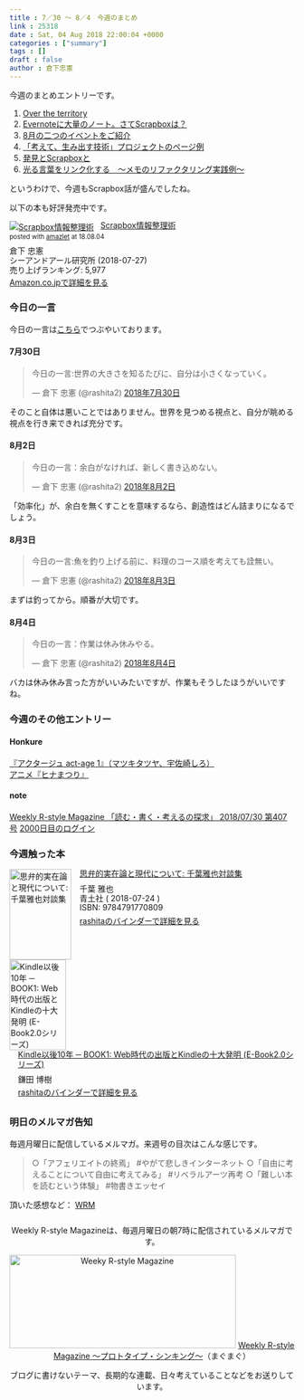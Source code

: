 ```yaml
---
title : 7／30 〜 8／4　今週のまとめ
link : 25318
date : Sat, 04 Aug 2018 22:00:04 +0000
categories : ["summary"]
tags : []
draft : false
author : 倉下忠憲
---
```


今週のまとめエントリーです。
 
<ol>
<li><a href="https://rashita.net/blog/?p=25260">Over the territory</a></li>
<li><a href="https://rashita.net/blog/?p=25267">Evernoteに大量のノート。さてScrapboxは？</a></li>
<li><a href="https://rashita.net/blog/?p=25272">8月の二つのイベントをご紹介</a></li>
<li><a href="https://rashita.net/blog/?p=25277">「考えて、生み出す技術」プロジェクトのページ例</a></li>
<li><a href="https://rashita.net/blog/?p=25288">発見とScrapboxと</a></li>
<li><a href="https://rashita.net/blog/?p=25300">光る言葉をリンク化する　〜メモのリファクタリング実践例〜</a></li>
</ol>

というわけで、今週もScrapbox話が盛んでしたね。

以下の本も好評発売中です。

<div class="amazlet-box" style="margin-bottom:0px;"><div class="amazlet-image" style="float:left;margin:0px 12px 1px 0px;"><a href="http://www.amazon.co.jp/exec/obidos/ASIN/4863542526/rashita1000-22/ref=nosim/" name="amazletlink" target="_blank"><img src="https://images-fe.ssl-images-amazon.com/images/I/51L7tTg9PML._SL160_.jpg" alt="Scrapbox情報整理術" style="border: none;" /></a></div><div class="amazlet-info" style="line-height:120%; margin-bottom: 10px"><div class="amazlet-name" style="margin-bottom:10px;line-height:120%"><a href="http://www.amazon.co.jp/exec/obidos/ASIN/4863542526/rashita1000-22/ref=nosim/" name="amazletlink" target="_blank">Scrapbox情報整理術</a><div class="amazlet-powered-date" style="font-size:80%;margin-top:5px;line-height:120%">posted with <a href="http://www.amazlet.com/" title="amazlet" target="_blank">amazlet</a> at 18.08.04</div></div><div class="amazlet-detail">倉下 忠憲 <br />シーアンドアール研究所 (2018-07-27)<br />売り上げランキング: 5,977<br /></div><div class="amazlet-sub-info" style="float: left;"><div class="amazlet-link" style="margin-top: 5px"><a href="http://www.amazon.co.jp/exec/obidos/ASIN/4863542526/rashita1000-22/ref=nosim/" name="amazletlink" target="_blank">Amazon.co.jpで詳細を見る</a></div></div></div><div class="amazlet-footer" style="clear: left"></div></div>


<h3>今日の一言</h3>

今日の一言は<a href="http://twitter.com/rashita2 ">こちら</a>でつぶやいております。

<h4>7月30日</h4>

<blockquote class="twitter-tweet" data-lang="ja"><p lang="ja" dir="ltr">今日の一言:世界の大きさを知るたびに、自分は小さくなっていく。</p>&mdash; 倉下 忠憲 (@rashita2) <a href="https://twitter.com/rashita2/status/1023911265977028612?ref_src=twsrc%5Etfw">2018年7月30日</a></blockquote>
<script async src="https://platform.twitter.com/widgets.js" charset="utf-8"></script>

そのこと自体は悪いことではありません。世界を見つめる視点と、自分が眺める視点を行き来できれば充分です。

<h4>8月2日</h4>

<blockquote class="twitter-tweet" data-lang="ja"><p lang="ja" dir="ltr">今日の一言：余白がなければ、新しく書き込めない。</p>&mdash; 倉下 忠憲 (@rashita2) <a href="https://twitter.com/rashita2/status/1025003413338185728?ref_src=twsrc%5Etfw">2018年8月2日</a></blockquote>
<script async src="https://platform.twitter.com/widgets.js" charset="utf-8"></script>

「効率化」が、余白を無くすことを意味するなら、創造性はどん詰まりになるでしょう。

<h4>8月3日</h4>

<blockquote class="twitter-tweet" data-lang="ja"><p lang="ja" dir="ltr">今日の一言:魚を釣り上げる前に、料理のコース順を考えても詮無い。</p>&mdash; 倉下 忠憲 (@rashita2) <a href="https://twitter.com/rashita2/status/1025307792624611329?ref_src=twsrc%5Etfw">2018年8月3日</a></blockquote>
<script async src="https://platform.twitter.com/widgets.js" charset="utf-8"></script>

まずは釣ってから。順番が大切です。

<h4>8月4日</h4>

<blockquote class="twitter-tweet" data-lang="ja"><p lang="ja" dir="ltr">今日の一言：作業は休み休みやる。</p>&mdash; 倉下 忠憲 (@rashita2) <a href="https://twitter.com/rashita2/status/1025586666788904960?ref_src=twsrc%5Etfw">2018年8月4日</a></blockquote>
<script async src="https://platform.twitter.com/widgets.js" charset="utf-8"></script>

バカは休み休み言った方がいいみたいですが、作業もそうしたほうがいいですね。

<h3>今週のその他エントリー</h3>

<H4>Honkure</H4>

<a href="http://honkure.net/rbook/archives/2751">『アクタージュ act-age 1』（マツキタツヤ、宇佐崎しろ）</a>
<a href="http://honkure.net/rbook/archives/2757">アニメ『ヒナまつり』</a>

<H4>note</H4>

<a href="https://note.mu/rashita/n/n15ec9703f8b6">Weekly R-style Magazine 「読む・書く・考えるの探求」 2018/07/30 第407号</a>
<a href="https://note.mu/rashita/n/naca73ac28e2a">2000日目のログイン</a>

<H3>今週触った本</H3>

<div class="mm-middle" style="margin-bottom:0px;"><div class="mm-image" style="float:left;"><a href="http://www.amazon.co.jp/exec/obidos/ASIN/4791770803/rashita1000-22/ref=nosim" target="_blank"><img src="https://images-fe.ssl-images-amazon.com/images/I/41AdK2FgRbL._SL160_.jpg" alt="思弁的実在論と現代について: 千葉雅也対談集" title="思弁的実在論と現代について: 千葉雅也対談集" width="109" height="160" border="0" /></a></div><div class="mm-content" style="float:left;margin-left:15px;line-height:120%"><div class="mm-title" style="line-height:120%"><a href="http://www.amazon.co.jp/exec/obidos/ASIN/4791770803/rashita1000-22/ref=nosim" target="_blank">思弁的実在論と現代について: 千葉雅也対談集</a></div><div class="mm-detail" style="margin-top:10px;">千葉 雅也<br />青土社 ( 2018-07-24 )<br />ISBN: 9784791770809<br /><div style="margin:7px 0px"><a href="http://mediamarker.net/u/rashita/?asin=4791770803" target="_blank">rashitaのバインダーで詳細を見る</a></div></div></div><div style="clear:left"></div></div>


<div class="mm-middle" style="margin-bottom:0px;"><div class="mm-image" style="float:left;"><a href="http://www.amazon.co.jp/exec/obidos/ASIN/B07CNZDRZ7/rashita1000-22/ref=nosim" target="_blank"><img src="https://images-fe.ssl-images-amazon.com/images/I/41y4lrbkqkL._SL160_.jpg" alt="Kindle以後10年 ─ BOOK1: Web時代の出版とKindleの十大発明 (E-Book2.0シリーズ)" title="Kindle以後10年 ─ BOOK1: Web時代の出版とKindleの十大発明 (E-Book2.0シリーズ)" width="100" height="160" border="0" /></a></div><div class="mm-content" style="float:left;margin-left:15px;line-height:120%"><div class="mm-title" style="line-height:120%"><a href="http://www.amazon.co.jp/exec/obidos/ASIN/B07CNZDRZ7/rashita1000-22/ref=nosim" target="_blank">Kindle以後10年 ─ BOOK1: Web時代の出版とKindleの十大発明 (E-Book2.0シリーズ)</a></div><div class="mm-detail" style="margin-top:10px;">鎌田 博樹<br /><div style="margin:7px 0px"><a href="http://mediamarker.net/u/rashita/?asin=B07CNZDRZ7" target="_blank">rashitaのバインダーで詳細を見る</a></div></div></div><div style="clear:left"></div></div>

<h3>明日のメルマガ告知</h3>

毎週月曜日に配信しているメルマガ。来週号の目次はこんな感じです。

<blockquote>
○「アフェリエイトの終焉」 #やがて悲しきインターネット
○「自由に考えることについて自由に考えてみる」 #リベラルアーツ再考
○「難しい本を読むという体験」 #物書きエッセイ
</blockquote>


頂いた感想など：
<a class="twitter-timeline"  href="https://twitter.com/rashita2/timelines/427262290753097729"  data-widget-id="427265271171010561">WRM</a>
    <script>!function(d,s,id){var js,fjs=d.getElementsByTagName(s)[0],p=/^http:/.test(d.location)?'http':'https';if(!d.getElementById(id)){js=d.createElement(s);js.id=id;js.src=p+"://platform.twitter.com/widgets.js";fjs.parentNode.insertBefore(js,fjs);}}(document,"script","twitter-wjs");</script>


<div style="text-align:center;margin-top:25px;">
Weekly R-style Magazineは、毎週月曜日の朝7時に配信されているメルマガです。

<a href="http://www.mag2.com/m/0001185133.html" target="_blank"><img src="https://rashita.net/blog/wp-content/uploads/2010/09/mmbanner.jpg" alt="Weeky R-style Magazine" width="400" height="165" class="alignnone size-full wp-image-12201" /></a>
<a href="http://www.mag2.com/m/0001185133.html" target="_blank">Weekly R-style Magazine ～プロトタイプ・シンキング～</a>（まぐまぐ）

ブログに書けないテーマ、長期的な連載、日々考えていることなどをお送りしています。
</div> 
